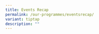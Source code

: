 ```yaml
---
title: Events Recap
permalink: /our-programmes/eventsrecap/
variant: tiptap
description: ""
---
```


